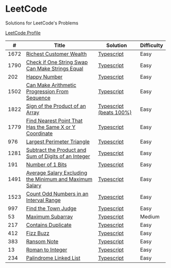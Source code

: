 # LeetCode
Solutions for LeetCode's Problems

[LeetCode Profile](https://leetcode.com/tthomasagg/)

| #     | Title | Solution | Difficulty |
| ---      | ---       | --- | --- |
| 1672 | [Richest Customer Wealth](https://leetcode.com/problems/richest-customer-wealth/) | [Typescript](https://github.com/tthomasagg/leetcode/blob/initial-solutions-files/typescript/1672-richest-customer-wealth/index.ts) | Easy |
| 1790 | [Check if One String Swap Can Make Strings Equal](https://leetcode.com/problems/check-if-one-string-swap-can-make-strings-equal/) | [Typescript](https://github.com/tthomasagg/leetcode/blob/initial-solutions-files/typescript/1790-check-if-one-string-swap-can-make-strings-equal/index.ts) | Easy |
| 202 | [Happy Number](https://leetcode.com/problems/happy-number/) | [Typescript](https://github.com/tthomasagg/leetcode/blob/initial-solutions-files/typescript/202-happy-number/index.ts) | Easy |
| 1502 | [Can Make Arithmetic Progression From Sequence](https://leetcode.com/problems/can-make-arithmetic-progression-from-sequence/) | [Typescript](https://github.com/tthomasagg/leetcode/blob/initial-solutions-files/typescript/1502-can-make-arithmetic-progression-from-sequence/index.ts) | Easy |
| 1822 | [Sign of the Product of an Array](https://leetcode.com/problems/sign-of-the-product-of-an-array/) | [Typescript (beats 100%)](https://github.com/tthomasagg/leetcode/blob/initial-solutions-files/typescript/1822-sign-of-the-product-of-an-array/index.ts) | Easy |
| 1779 | [Find Nearest Point That Has the Same X or Y Coordinate](https://leetcode.com/problems/find-nearest-point-that-has-the-same-x-or-y-coordinate/) | [Typescript](https://github.com/tthomasagg/leetcode/blob/initial-solutions-files/typescript/1779-find-nearest-point-that-has-the-same-x-or-y-coordinate/index.ts) | Easy |
| 976 | [Largest Perimeter Triangle](https://leetcode.com/problems/largest-perimeter-triangle/) | [Typescript](https://github.com/tthomasagg/leetcode/blob/initial-solutions-files/typescript/976-largest-perimeter-triangle/index.ts) | Easy |
| 1281 | [Subtract the Product and Sum of Digits of an Integer](https://leetcode.com/problems/subtract-the-product-and-sum-of-digits-of-an-integer/) | [Typescript](https://github.com/tthomasagg/leetcode/blob/initial-solutions-files/typescript/1281-subtract-the-product-and-sum-of-digits-of-an-integer/index.ts) | Easy |
| 191 | [Number of 1 Bits](https://leetcode.com/problems/number-of-1-bits/) | [Typescript](https://github.com/tthomasagg/leetcode/blob/initial-solutions-files/typescript/191-number-of-1-bits/index.ts) | Easy |
| 1491 | [Average Salary Excluding the Minimum and Maximum Salary](https://leetcode.com/problems/average-salary-excluding-the-minimum-and-maximum-salary/) | [Typescript](https://github.com/tthomasagg/leetcode/blob/initial-solutions-files/typescript/1491-average-salary-excluding-the-minimum-and-maximum-salary/index.ts) | Easy |
| 1523 | [Count Odd Numbers in an Interval Range](https://leetcode.com/problems/count-odd-numbers-in-an-interval-range/) | [Typescript](https://github.com/tthomasagg/leetcode/blob/initial-solutions-files/typescript/1523-count-odd-numbers-in-an-interval-range/index.ts) | Easy |
| 997 | [Find the Town Judge](https://leetcode.com/problems/find-the-town-judge/) | [Typescript](https://github.com/tthomasagg/leetcode/blob/initial-solutions-files/typescript/997-find-the-town-judge/index.ts) | Easy |
| 53 | [Maximum Subarray](https://leetcode.com/problems/maximum-subarray/) | [Typescript](https://github.com/tthomasagg/leetcode/blob/initial-solutions-files/typescript/53-maximum-subarray/index.ts) | Medium |
| 217 | [Contains Duplicate](https://leetcode.com/problems/contains-duplicate/) | [Typescript](https://github.com/tthomasagg/leetcode/blob/initial-solutions-files/typescript/217-contains-duplicate/index.ts) | Easy |
| 412 | [Fizz Buzz](https://leetcode.com/problems/fizz-buzz/) | [Typescript](https://github.com/tthomasagg/leetcode/blob/initial-solutions-files/typescript/412-fizz-buzz/index.ts) | Easy |
| 383 | [Ransom Note](https://leetcode.com/problems/ransom-note/) | [Typescript](https://github.com/tthomasagg/leetcode/blob/initial-solutions-files/typescript/383-ransom-note/index.ts) | Easy |
| 13 | [Roman to Integer](https://leetcode.com/problems/roman-to-integer/) | [Typescript](https://github.com/tthomasagg/leetcode/blob/initial-solutions-files/typescript/13-roman-to-integer/index.ts) | Easy |
| 234 | [Palindrome Linked List](https://leetcode.com/problems/palindrome-linked-list/) | [Typescript](https://github.com/tthomasagg/leetcode/blob/initial-solutions-files/typescript/234-palindrome-linked-list/index.ts) | Easy |
